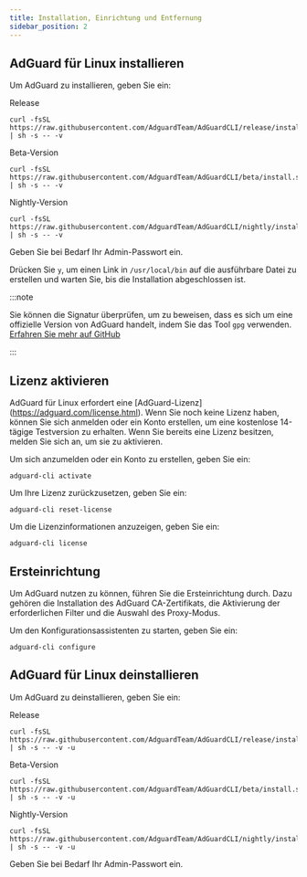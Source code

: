 ```yaml
---
title: Installation, Einrichtung und Entfernung
sidebar_position: 2
---
```


## AdGuard für Linux installieren

Um AdGuard zu installieren, geben Sie ein:

Release

```
curl -fsSL https://raw.githubusercontent.com/AdguardTeam/AdGuardCLI/release/install.sh | sh -s -- -v
```

Beta-Version

```
curl -fsSL https://raw.githubusercontent.com/AdguardTeam/AdGuardCLI/beta/install.sh | sh -s -- -v
```

Nightly-Version

```
curl -fsSL https://raw.githubusercontent.com/AdguardTeam/AdGuardCLI/nightly/install.sh | sh -s -- -v
```

Geben Sie bei Bedarf Ihr Admin-Passwort ein.

Drücken Sie `y`, um einen Link in `/usr/local/bin` auf die ausführbare Datei zu erstellen und warten Sie, bis die Installation abgeschlossen ist.

:::note

Sie können die Signatur überprüfen, um zu beweisen, dass es sich um eine offizielle Version von AdGuard handelt, indem Sie das Tool `gpg` verwenden. [Erfahren Sie mehr auf GitHub](https://github.com/AdguardTeam/AdGuardCLI?tab=readme-ov-file#verify-releases)

:::

## Lizenz aktivieren

AdGuard für Linux erfordert eine [AdGuard-Lizenz] (https://adguard.com/license.html). Wenn Sie noch keine Lizenz haben, können Sie sich anmelden oder ein Konto erstellen, um eine kostenlose 14-tägige Testversion zu erhalten. Wenn Sie bereits eine Lizenz besitzen, melden Sie sich an, um sie zu aktivieren.

Um sich anzumelden oder ein Konto zu erstellen, geben Sie ein:

```
adguard-cli activate
```

Um Ihre Lizenz zurückzusetzen, geben Sie ein:

```
adguard-cli reset-license
```

Um die Lizenzinformationen anzuzeigen, geben Sie ein:

```
adguard-cli license
```

## Ersteinrichtung

Um AdGuard nutzen zu können, führen Sie die Ersteinrichtung durch. Dazu gehören die Installation des AdGuard CA-Zertifikats, die Aktivierung der erforderlichen Filter und die Auswahl des Proxy-Modus.

Um den Konfigurationsassistenten zu starten, geben Sie ein:

```
adguard-cli configure
```

## AdGuard für Linux deinstallieren

Um AdGuard zu deinstallieren, geben Sie ein:

Release

```
curl -fsSL https://raw.githubusercontent.com/AdguardTeam/AdGuardCLI/release/install.sh | sh -s -- -v -u
```

Beta-Version

```
curl -fsSL https://raw.githubusercontent.com/AdguardTeam/AdGuardCLI/beta/install.sh | sh -s -- -v -u
```

Nightly-Version

```
curl -fsSL https://raw.githubusercontent.com/AdguardTeam/AdGuardCLI/nightly/install.sh | sh -s -- -v -u
```

Geben Sie bei Bedarf Ihr Admin-Passwort ein.

